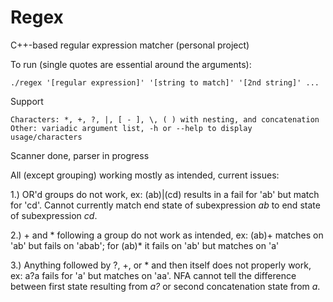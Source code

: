 # Regex
C++-based regular expression matcher (personal project)

To run (single quotes are essential around the arguments):

    ./regex '[regular expression]' '[string to match]' '[2nd string]' ...

Support

    Characters: *, +, ?, |, [ - ], \, ( ) with nesting, and concatenation
    Other: variadic argument list, -h or --help to display usage/characters

Scanner done, parser in progress

All (except grouping) working mostly as intended, current issues:

1.) OR'd groups do not work, ex: (ab)|(cd) results in a fail for 'ab' but match for 'cd'. Cannot currently match end state of subexpression _ab_ to end state of subexpression _cd_.

2.) + and * following a group do not work as intended, ex: (ab)+ matches on 'ab' but fails on 'abab'; for (ab)* it fails on 'ab' but matches on 'a'

3.) Anything followed by ?, +, or * and then itself does not properly work, ex: a?a fails for 'a' but matches on 'aa'. NFA cannot tell the difference between first state resulting from _a?_ or second concatenation state from _a_.
